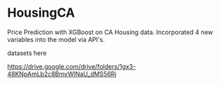 # HousingCA
Price Prediction with XGBoost on CA Housing data. Incorporated 4 new variables into the model via API's.


datasets here 

https://drive.google.com/drive/folders/1gx3-48KNpAmLb2c8BmvWlNaU_dMS56Rj
